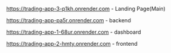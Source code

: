 
https://trading-app-3-p1kh.onrender.com - Landing Page(Main)



https://trading-app-pa5r.onrender.com  - backend

https://trading-app-1-68ur.onrender.com  - dashboard

https://trading-app-2-hmty.onrender.com  - frontend
